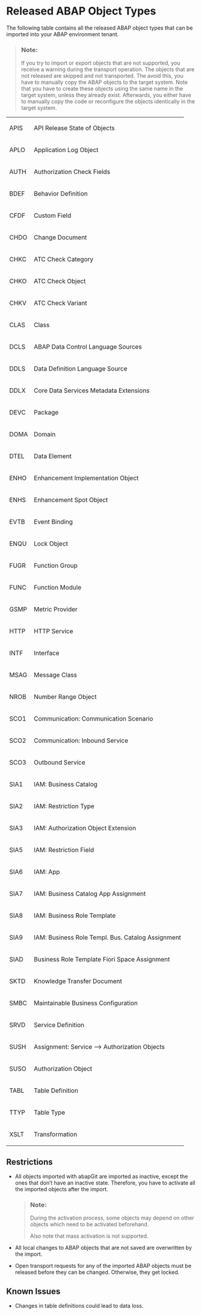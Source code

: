 <!-- loiob31aa03640b940d5981ce2af1cd0a019 -->

# Released ABAP Object Types

The following table contains all the released ABAP object types that can be imported into your ABAP environment tenant.

> ### Note:  
> If you try to import or export objects that are not supported, you receive a warning during the transport operation. The objects that are not released are skipped and not transported. The avoid this, you have to manually copy the ABAP objects to the target system. Note that you have to create these objects using the same name in the target system, unless they already exist. Afterwards, you either have to manually copy the code or reconfigure the objects identically in the target system.


<table>
<tr>
<td valign="top">

APIS



</td>
<td valign="top">

API Release State of Objects



</td>
</tr>
<tr>
<td valign="top">

APLO



</td>
<td valign="top">

Application Log Object



</td>
</tr>
<tr>
<td valign="top">

AUTH



</td>
<td valign="top">

Authorization Check Fields



</td>
</tr>
<tr>
<td valign="top">

BDEF



</td>
<td valign="top">

Behavior Definition



</td>
</tr>
<tr>
<td valign="top">

CFDF



</td>
<td valign="top">

Custom Field



</td>
</tr>
<tr>
<td valign="top">

CHDO



</td>
<td valign="top">

Change Document



</td>
</tr>
<tr>
<td valign="top">

CHKC



</td>
<td valign="top">

ATC Check Category



</td>
</tr>
<tr>
<td valign="top">

CHKO



</td>
<td valign="top">

ATC Check Object



</td>
</tr>
<tr>
<td valign="top">

CHKV



</td>
<td valign="top">

ATC Check Variant



</td>
</tr>
<tr>
<td valign="top">

CLAS



</td>
<td valign="top">

Class



</td>
</tr>
<tr>
<td valign="top">

DCLS



</td>
<td valign="top">

ABAP Data Control Language Sources



</td>
</tr>
<tr>
<td valign="top">

DDLS



</td>
<td valign="top">

Data Definition Language Source



</td>
</tr>
<tr>
<td valign="top">

DDLX



</td>
<td valign="top">

Core Data Services Metadata Extensions



</td>
</tr>
<tr>
<td valign="top">

DEVC



</td>
<td valign="top">

Package



</td>
</tr>
<tr>
<td valign="top">

DOMA



</td>
<td valign="top">

Domain



</td>
</tr>
<tr>
<td valign="top">

DTEL



</td>
<td valign="top">

Data Element



</td>
</tr>
<tr>
<td valign="top">

ENHO



</td>
<td valign="top">

Enhancement Implementation Object



</td>
</tr>
<tr>
<td valign="top">

ENHS



</td>
<td valign="top">

Enhancement Spot Object



</td>
</tr>
<tr>
<td valign="top">

EVTB



</td>
<td valign="top">

Event Binding



</td>
</tr>
<tr>
<td valign="top">

ENQU



</td>
<td valign="top">

Lock Object



</td>
</tr>
<tr>
<td valign="top">

FUGR



</td>
<td valign="top">

Function Group



</td>
</tr>
<tr>
<td valign="top">

FUNC



</td>
<td valign="top">

Function Module



</td>
</tr>
<tr>
<td valign="top">

GSMP



</td>
<td valign="top">

Metric Provider



</td>
</tr>
<tr>
<td valign="top">

HTTP



</td>
<td valign="top">

HTTP Service



</td>
</tr>
<tr>
<td valign="top">

INTF



</td>
<td valign="top">

Interface



</td>
</tr>
<tr>
<td valign="top">

MSAG



</td>
<td valign="top">

Message Class



</td>
</tr>
<tr>
<td valign="top">

NROB



</td>
<td valign="top">

Number Range Object



</td>
</tr>
<tr>
<td valign="top">

SCO1



</td>
<td valign="top">

Communication: Communication Scenario



</td>
</tr>
<tr>
<td valign="top">

SCO2



</td>
<td valign="top">

Communication: Inbound Service



</td>
</tr>
<tr>
<td valign="top">

SCO3



</td>
<td valign="top">

Outbound Service



</td>
</tr>
<tr>
<td valign="top">

SIA1



</td>
<td valign="top">

IAM: Business Catalog



</td>
</tr>
<tr>
<td valign="top">

SIA2



</td>
<td valign="top">

IAM: Restriction Type



</td>
</tr>
<tr>
<td valign="top">

SIA3



</td>
<td valign="top">

IAM: Authorization Object Extension



</td>
</tr>
<tr>
<td valign="top">

SIA5



</td>
<td valign="top">

IAM: Restriction Field



</td>
</tr>
<tr>
<td valign="top">

SIA6



</td>
<td valign="top">

IAM: App



</td>
</tr>
<tr>
<td valign="top">

SIA7



</td>
<td valign="top">

IAM: Business Catalog App Assignment



</td>
</tr>
<tr>
<td valign="top">

SIA8



</td>
<td valign="top">

IAM: Business Role Template



</td>
</tr>
<tr>
<td valign="top">

SIA9



</td>
<td valign="top">

IAM: Business Role Templ. Bus. Catalog Assignment



</td>
</tr>
<tr>
<td valign="top">

SIAD



</td>
<td valign="top">

Business Role Template Fiori Space Assignment



</td>
</tr>
<tr>
<td valign="top">

SKTD



</td>
<td valign="top">

Knowledge Transfer Document



</td>
</tr>
<tr>
<td valign="top">

SMBC



</td>
<td valign="top">

Maintainable Business Configuration



</td>
</tr>
<tr>
<td valign="top">

SRVD



</td>
<td valign="top">

Service Definition



</td>
</tr>
<tr>
<td valign="top">

SUSH



</td>
<td valign="top">

Assignment: Service --\> Authorization Objects



</td>
</tr>
<tr>
<td valign="top">

SUSO



</td>
<td valign="top">

Authorization Object



</td>
</tr>
<tr>
<td valign="top">

TABL



</td>
<td valign="top">

Table Definition



</td>
</tr>
<tr>
<td valign="top">

TTYP



</td>
<td valign="top">

Table Type



</td>
</tr>
<tr>
<td valign="top">

XSLT



</td>
<td valign="top">

Transformation



</td>
</tr>
</table>



<a name="loiob31aa03640b940d5981ce2af1cd0a019__section_st1_rrk_dhb"/>

## Restrictions

-   All objects imported with abapGit are imported as inactive, except the ones that don’t have an inactive state. Therefore, you have to activate all the imported objects after the import.

    > ### Note:  
    > During the activation process, some objects may depend on other objects which need to be activated beforehand.
    > 
    > Also note that mass activation is not supported.

-   All local changes to ABAP objects that are not saved are overwritten by the import.
-   Open transport requests for any of the imported ABAP objects must be released before they can be changed. Otherwise, they get locked.



<a name="loiob31aa03640b940d5981ce2af1cd0a019__section_sxt_ttv_qjb"/>

## Known Issues

-   Changes in table definitions could lead to data loss.


